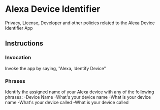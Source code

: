 # Alexa Device Identifier
Privacy, License, Developer and other policies related to the Alexa Device Identifier App  
## Instructions
### Invocation
Invoke the app by saying, "Alexa, Identify Device" 
### Phrases
Identify the assigned name of your Alexa device with any of the following phrases:
-Device Name
-What's your device name
-What is your device name
-What's your device called
-What is your device called
